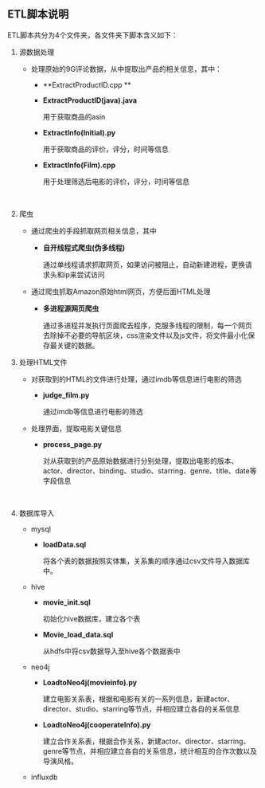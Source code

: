 

## ETL脚本说明

ETL脚本共分为4个文件夹，各文件夹下脚本含义如下：

1. 源数据处理

   - 处理原始的9G评论数据，从中提取出产品的相关信息，其中：

     - **ExtractProductID.cpp  **

     - **ExtractProductID(java).java** 

       用于获取商品的asin

     - **ExtractInfo(Initial).py** 

       用于获取商品的评价，评分，时间等信息

     - **ExtractInfo(Film).cpp** 

       用于处理筛选后电影的评价，评分，时间等信息

       ​

2. 爬虫

   - 通过爬虫的手段抓取网页相关信息，其中

     - **自开线程式爬虫(伪多线程)**

       通过单线程请求抓取网页，如果访问被阻止，自动新建进程，更换请求头和ip来尝试访问

   - 通过爬虫抓取Amazon原始html网页，方便后面HTML处理

     - **多进程源网页爬虫**

       通过多进程并发执行页面爬去程序，克服多线程的限制，每一个网页去除掉不必要的导航区块，css渲染文件以及js文件，将文件最小化保存最关键的数据。

3. 处理HTML文件

   - 对获取到的HTML的文件进行处理，通过imdb等信息进行电影的筛选

     - **judge_film.py**

       通过imdb等信息进行电影的筛选

   - 处理界面，提取电影关键信息

     - **process_page.py**

       对从获取到的产品原始数据进行分别处理，提取出电影的版本、actor、director、binding、studio、starring、genre、title、date等字段信息

     ​

4. 数据库导入

   - mysql

     - **loadData.sql**

       将各个表的数据按照实体集，关系集的顺序通过csv文件导入数据库中。

   - hive

     - **movie_init.sql**

       初始化hive数据库，建立各个表

     - **Movie_load_data.sql**

       从hdfs中将csv数据导入至hive各个数据表中

   - neo4j
     - **LoadtoNeo4j(movieinfo).py**

       建立电影关系表，根据和电影有关的一系列信息，新建actor、director、studio、starring等节点，并相应建立各自的关系信息
     - **LoadtoNeo4j(cooperateInfo).py**

       建立合作关系表，根据合作关系，新建actor、director、starring、genre等节点，并相应建立各自的关系信息，统计相互的合作次数以及导演风格。

   - influxdb
